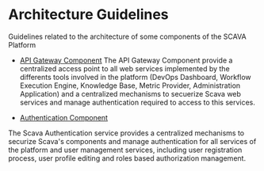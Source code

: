 # Architecture Guidelines
Guidelines related to the architecture of some components of the SCAVA Platform

* [API Gateway Component](api-gateway.md)
The API Gateway Component provide a centralized access point to all web services implemented by the differents tools involved in the platform (DevOps Dashboard, Workflow Execution Engine, Knowledge Base, Metric Provider, Administration Application) and a centralized mechanisms to secuerize Scava web services and manage authentication  required to access to this services.

* [Authentication Component](authentication.md)

The Scava Authentication service provides a centralized mechanisms to securize Scava's components and manage authentication for all services of the platform and user management services, including user registration process, user profile editing and roles based authorization management.
